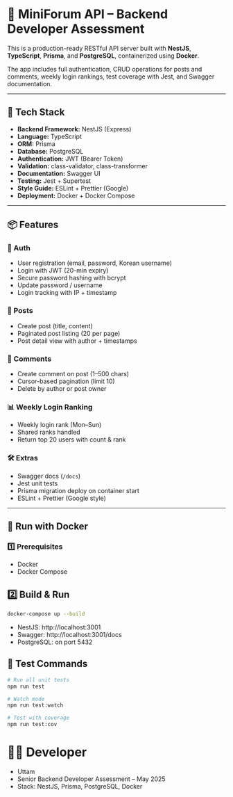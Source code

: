 # 🚀 MiniForum API – Backend Developer Assessment

This is a production-ready RESTful API server built with **NestJS**, **TypeScript**, **Prisma**, and **PostgreSQL**, containerized using **Docker**.

The app includes full authentication, CRUD operations for posts and comments, weekly login rankings, test coverage with Jest, and Swagger documentation.

---

## 🧰 Tech Stack

- **Backend Framework:** NestJS (Express)
- **Language:** TypeScript
- **ORM:** Prisma
- **Database:** PostgreSQL
- **Authentication:** JWT (Bearer Token)
- **Validation:** class-validator, class-transformer
- **Documentation:** Swagger UI
- **Testing:** Jest + Supertest
- **Style Guide:** ESLint + Prettier (Google)
- **Deployment:** Docker + Docker Compose

---

## 📦 Features

### 🔐 Auth

- User registration (email, password, Korean username)
- Login with JWT (20-min expiry)
- Secure password hashing with bcrypt
- Update password / username
- Login tracking with IP + timestamp

### 📝 Posts

- Create post (title, content)
- Paginated post listing (20 per page)
- Post detail view with author + timestamps

### 💬 Comments

- Create comment on post (1–500 chars)
- Cursor-based pagination (limit 10)
- Delete by author or post owner

### 📊 Weekly Login Ranking

- Weekly login rank (Mon–Sun)
- Shared ranks handled
- Return top 20 users with count & rank

### 🛠️ Extras

- Swagger docs (`/docs`)
- Jest unit tests
- Prisma migration deploy on container start
- ESLint + Prettier (Google style)

---

## 🐳 Run with Docker

### 1️⃣ Prerequisites

- Docker
- Docker Compose

## 2️⃣ Build & Run

```bash
docker-compose up --build
```

- NestJS: http://localhost:3001
- Swagger: http://localhost:3001/docs
- PostgreSQL: on port 5432

## 🧪 Test Commands

```bash
# Run all unit tests
npm run test

# Watch mode
npm run test:watch

# Test with coverage
npm run test:cov
```

# 👨‍💻 Developer

- Uttam
- Senior Backend Developer Assessment – May 2025
- Stack: NestJS, Prisma, PostgreSQL, Docker
